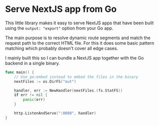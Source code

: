 # Serve NextJS app from Go

This little library makes it easy to serve NextJS apps that have been built using the `output: "export"` option from your Go app.

The main purpose is to resolve dynamic route segments and match the request path to the correct HTML file.
For this it does some basic pattern matching which probably doesn't cover all edge cases.

I mainly built this so I can bundle a NextJS app together with the Go backend in a single binary.

```go
func main() {
    // Use go:embed instead to embed the files in the binary
	nextFiles := os.DirFS("out")

	handler, err := NewHandler(nextFiles.(fs.StatFS))
	if err != nil {
		panic(err)
	}

	http.ListenAndServe(":8080", handler)
}
```
